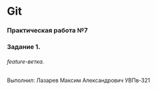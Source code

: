# Git
### Практическая работа №7
### Задание 1.
###### feature-ветка.
Выполнил:
Лазарев Максим Александрович
УВПв-321